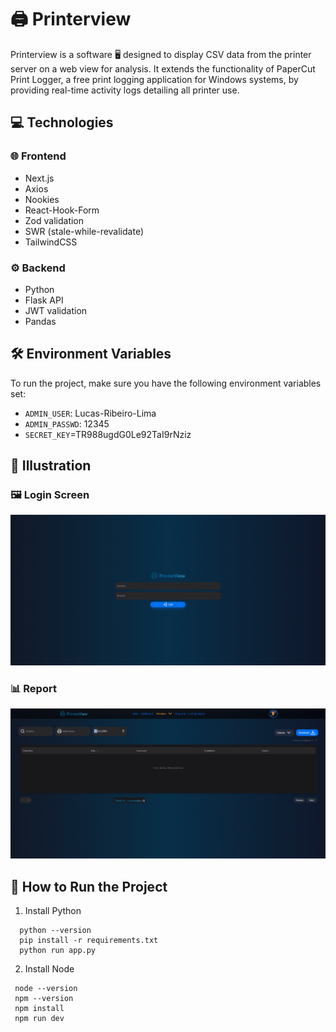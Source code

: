 # 🖨️ Printerview

Printerview is a software 🖥️ designed to display CSV data from the printer server on a web view for analysis. It extends the functionality of PaperCut Print Logger, a free print logging application for Windows systems, by providing real-time activity logs detailing all printer use.

## 💻 Technologies

### 🌐 Frontend

- Next.js
- Axios
- Nookies
- React-Hook-Form
- Zod validation
- SWR (stale-while-revalidate)
- TailwindCSS

### ⚙️ Backend

- Python
- Flask API
- JWT validation
- Pandas

## 🛠️ Environment Variables

To run the project, make sure you have the following environment variables set:

- `ADMIN_USER`: Lucas-Ribeiro-Lima
- `ADMIN_PASSWD`: 12345
- `SECRET_KEY`=TR988ugdG0Le92TaI9rNziz

## 🎨 Illustration

### 🖼️ Login Screen

![Login Screen](./images/login-screen-printerview.png)

### 📊 Report

![Report](./images/report-printerview.png)

## 🚀 How to Run the Project

1. Install Python
  ```shell
    python --version
    pip install -r requirements.txt
    python run app.py
  ```


2. Install Node
  ```shell
   node --version
   npm --version
   npm install
   npm run dev 
  ```